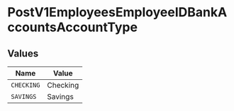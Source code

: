 # PostV1EmployeesEmployeeIDBankAccountsAccountType


## Values

| Name       | Value      |
| ---------- | ---------- |
| `CHECKING` | Checking   |
| `SAVINGS`  | Savings    |